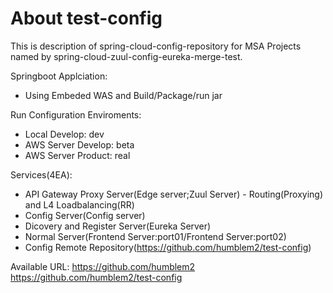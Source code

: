 # About test-config
This is description of spring-cloud-config-repository 
for MSA Projects 
named by spring-cloud-zuul-config-eureka-merge-test.

Springboot Applciation:
- Using Embeded WAS and Build/Package/run jar

Run Configuration Enviroments:
- Local Develop: dev
- AWS Server Develop: beta
- AWS Server Product: real

Services(4EA):
- API Gateway Proxy Server(Edge server;Zuul Server) - Routing(Proxying) and L4 Loadbalancing(RR)
- Config Server(Config server)
- Dicovery and Register Server(Eureka Server)
- Normal Server(Frontend Server:port01/Frontend Server:port02)
- Config Remote Repository(https://github.com/humblem2/test-config)

Available URL:
https://github.com/humblem2
https://github.com/humblem2/test-config
